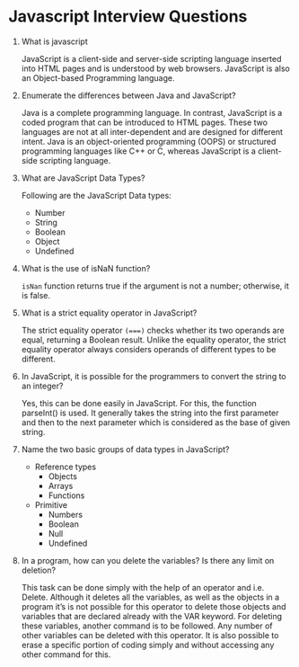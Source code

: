 # Javascript Interview Questions

1. What is javascript

   JavaScript is a client-side and server-side scripting language inserted into HTML pages and is understood by web browsers. JavaScript is also an Object-based Programming language.

2. Enumerate the differences between Java and JavaScript?

   Java is a complete programming language. In contrast, JavaScript is a coded program that can be introduced to HTML pages. These two languages are not at all inter-dependent and are designed for different intent. Java is an object-oriented programming (OOPS) or structured programming languages like C++ or C, whereas JavaScript is a client-side scripting language.

3. What are JavaScript Data Types?

   Following are the JavaScript Data types:

   - Number
   - String
   - Boolean
   - Object
   - Undefined

4. What is the use of isNaN function?

   `isNan` function returns true if the argument is not a number; otherwise, it is false.

5. What is a strict equality operator in JavaScript?

   The strict equality operator `(===)` checks whether its two operands are equal, returning a Boolean result. Unlike the equality operator, the strict equality operator always considers operands of different types to be different.

6. In JavaScript, it is possible for the programmers to convert the string to an integer?

   Yes, this can be done easily in JavaScript. For this, the function parseInt() is used. It generally takes the string into the first parameter and then to the next parameter which is considered as the base of given string.

7. Name the two basic groups of data types in JavaScript?

   - Reference types
     - Objects
     - Arrays
     - Functions
   - Primitive
     - Numbers
     - Boolean
     - Null
     - Undefined

8. In a program, how can you delete the variables? Is there any limit on deletion?

   This task can be done simply with the help of an operator and i.e. Delete. Although it deletes all the variables, as well as the objects in a program it’s is not possible for this operator to delete those objects and variables that are declared already with the VAR keyword. For deleting these variables, another command is to be followed. Any number of other variables can be deleted with this operator. It is also possible to erase a specific portion of coding simply and without accessing any other command for this.


